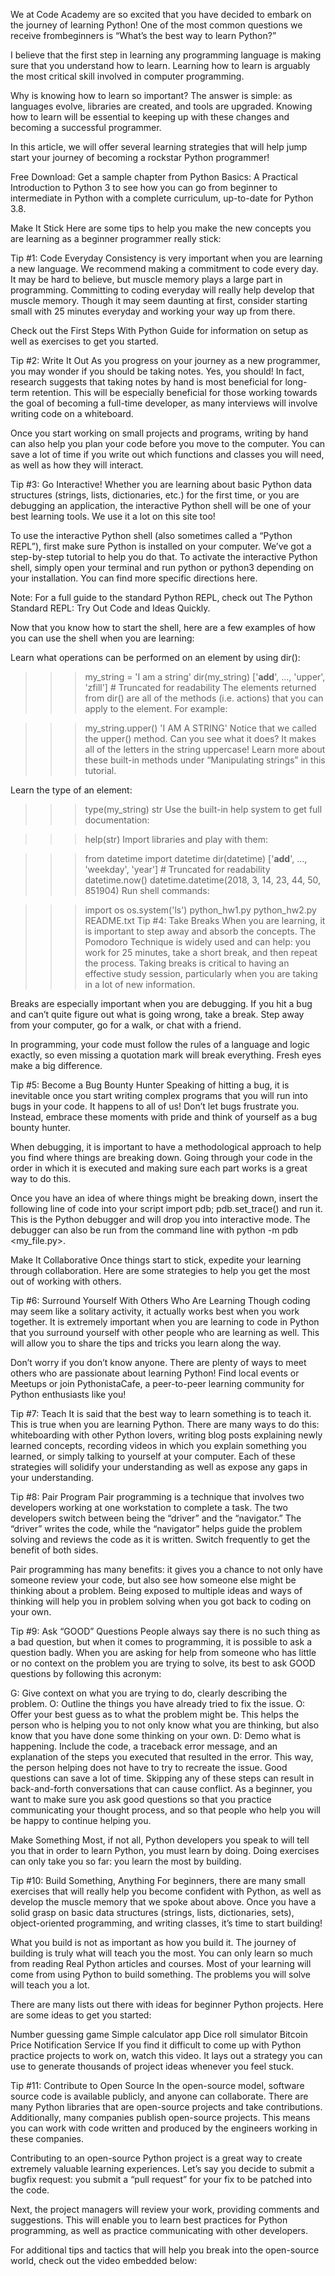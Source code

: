 We at Code Academy are so excited that you have decided to embark on the journey of learning Python! One of the most common questions we receive frombeginners is “What’s the best way to learn Python?”

I believe that the first step in learning any programming language is making sure that you understand how to learn. Learning how to learn is arguably the most critical skill involved in computer programming.

Why is knowing how to learn so important? The answer is simple: as languages evolve, libraries are created, and tools are upgraded. Knowing how to learn will be essential to keeping up with these changes and becoming a successful programmer.

In this article, we will offer several learning strategies that will help jump start your journey of becoming a rockstar Python programmer!

Free Download: Get a sample chapter from Python Basics: A Practical Introduction to Python 3 to see how you can go from beginner to intermediate in Python with a complete curriculum, up-to-date for Python 3.8.

Make It Stick
Here are some tips to help you make the new concepts you are learning as a beginner programmer really stick:

Tip #1: Code Everyday
Consistency is very important when you are learning a new language. We recommend making a commitment to code every day. It may be hard to believe, but muscle memory plays a large part in programming. Committing to coding everyday will really help develop that muscle memory. Though it may seem daunting at first, consider starting small with 25 minutes everyday and working your way up from there.

Check out the First Steps With Python Guide for information on setup as well as exercises to get you started.

Tip #2: Write It Out
As you progress on your journey as a new programmer, you may wonder if you should be taking notes. Yes, you should! In fact, research suggests that taking notes by hand is most beneficial for long-term retention. This will be especially beneficial for those working towards the goal of becoming a full-time developer, as many interviews will involve writing code on a whiteboard.

Once you start working on small projects and programs, writing by hand can also help you plan your code before you move to the computer. You can save a lot of time if you write out which functions and classes you will need, as well as how they will interact.

Tip #3: Go Interactive!
Whether you are learning about basic Python data structures (strings, lists, dictionaries, etc.) for the first time, or you are debugging an application, the interactive Python shell will be one of your best learning tools. We use it a lot on this site too!

To use the interactive Python shell (also sometimes called a “Python REPL”), first make sure Python is installed on your computer. We’ve got a step-by-step tutorial to help you do that. To activate the interactive Python shell, simply open your terminal and run python or python3 depending on your installation. You can find more specific directions here.

Note: For a full guide to the standard Python REPL, check out The Python Standard REPL: Try Out Code and Ideas Quickly.

Now that you know how to start the shell, here are a few examples of how you can use the shell when you are learning:

Learn what operations can be performed on an element by using dir():

>>> my_string = 'I am a string'
>>> dir(my_string)
['__add__', ..., 'upper', 'zfill']  # Truncated for readability
The elements returned from dir() are all of the methods (i.e. actions) that you can apply to the element. For example:

>>> my_string.upper()
>>> 'I AM A STRING'
Notice that we called the upper() method. Can you see what it does? It makes all of the letters in the string uppercase! Learn more about these built-in methods under “Manipulating strings” in this tutorial.

Learn the type of an element:

>>> type(my_string)
>>> str
Use the built-in help system to get full documentation:

>>> help(str)
Import libraries and play with them:

>>> from datetime import datetime
>>> dir(datetime)
['__add__', ..., 'weekday', 'year']  # Truncated for readability
>>> datetime.now()
datetime.datetime(2018, 3, 14, 23, 44, 50, 851904)
Run shell commands:

>>> import os
>>> os.system('ls')
python_hw1.py python_hw2.py README.txt
Tip #4: Take Breaks
When you are learning, it is important to step away and absorb the concepts. The Pomodoro Technique is widely used and can help: you work for 25 minutes, take a short break, and then repeat the process. Taking breaks is critical to having an effective study session, particularly when you are taking in a lot of new information.

Breaks are especially important when you are debugging. If you hit a bug and can’t quite figure out what is going wrong, take a break. Step away from your computer, go for a walk, or chat with a friend.

In programming, your code must follow the rules of a language and logic exactly, so even missing a quotation mark will break everything. Fresh eyes make a big difference.

Tip #5: Become a Bug Bounty Hunter
Speaking of hitting a bug, it is inevitable once you start writing complex programs that you will run into bugs in your code. It happens to all of us! Don’t let bugs frustrate you. Instead, embrace these moments with pride and think of yourself as a bug bounty hunter.

When debugging, it is important to have a methodological approach to help you find where things are breaking down. Going through your code in the order in which it is executed and making sure each part works is a great way to do this.

Once you have an idea of where things might be breaking down, insert the following line of code into your script import pdb; pdb.set_trace() and run it. This is the Python debugger and will drop you into interactive mode. The debugger can also be run from the command line with python -m pdb <my_file.py>.

Make It Collaborative
Once things start to stick, expedite your learning through collaboration. Here are some strategies to help you get the most out of working with others.

Tip #6: Surround Yourself With Others Who Are Learning
Though coding may seem like a solitary activity, it actually works best when you work together. It is extremely important when you are learning to code in Python that you surround yourself with other people who are learning as well. This will allow you to share the tips and tricks you learn along the way.

Don’t worry if you don’t know anyone. There are plenty of ways to meet others who are passionate about learning Python! Find local events or Meetups or join PythonistaCafe, a peer-to-peer learning community for Python enthusiasts like you!

Tip #7: Teach
It is said that the best way to learn something is to teach it. This is true when you are learning Python. There are many ways to do this: whiteboarding with other Python lovers, writing blog posts explaining newly learned concepts, recording videos in which you explain something you learned, or simply talking to yourself at your computer. Each of these strategies will solidify your understanding as well as expose any gaps in your understanding.

Tip #8: Pair Program
Pair programming is a technique that involves two developers working at one workstation to complete a task. The two developers switch between being the “driver” and the “navigator.” The “driver” writes the code, while the “navigator” helps guide the problem solving and reviews the code as it is written. Switch frequently to get the benefit of both sides.

Pair programming has many benefits: it gives you a chance to not only have someone review your code, but also see how someone else might be thinking about a problem. Being exposed to multiple ideas and ways of thinking will help you in problem solving when you got back to coding on your own.

Tip #9: Ask “GOOD” Questions
People always say there is no such thing as a bad question, but when it comes to programming, it is possible to ask a question badly. When you are asking for help from someone who has little or no context on the problem you are trying to solve, its best to ask GOOD questions by following this acronym:

G: Give context on what you are trying to do, clearly describing the problem.
O: Outline the things you have already tried to fix the issue.
O: Offer your best guess as to what the problem might be. This helps the person who is helping you to not only know what you are thinking, but also know that you have done some thinking on your own.
D: Demo what is happening. Include the code, a traceback error message, and an explanation of the steps you executed that resulted in the error. This way, the person helping does not have to try to recreate the issue.
Good questions can save a lot of time. Skipping any of these steps can result in back-and-forth conversations that can cause conflict. As a beginner, you want to make sure you ask good questions so that you practice communicating your thought process, and so that people who help you will be happy to continue helping you.

Make Something
Most, if not all, Python developers you speak to will tell you that in order to learn Python, you must learn by doing. Doing exercises can only take you so far: you learn the most by building.

Tip #10: Build Something, Anything
For beginners, there are many small exercises that will really help you become confident with Python, as well as develop the muscle memory that we spoke about above. Once you have a solid grasp on basic data structures (strings, lists, dictionaries, sets), object-oriented programming, and writing classes, it’s time to start building!

What you build is not as important as how you build it. The journey of building is truly what will teach you the most. You can only learn so much from reading Real Python articles and courses. Most of your learning will come from using Python to build something. The problems you will solve will teach you a lot.

There are many lists out there with ideas for beginner Python projects. Here are some ideas to get you started:

Number guessing game
Simple calculator app
Dice roll simulator
Bitcoin Price Notification Service
If you find it difficult to come up with Python practice projects to work on, watch this video. It lays out a strategy you can use to generate thousands of project ideas whenever you feel stuck.

Tip #11: Contribute to Open Source
In the open-source model, software source code is available publicly, and anyone can collaborate. There are many Python libraries that are open-source projects and take contributions. Additionally, many companies publish open-source projects. This means you can work with code written and produced by the engineers working in these companies.

Contributing to an open-source Python project is a great way to create extremely valuable learning experiences. Let’s say you decide to submit a bugfix request: you submit a “pull request” for your fix to be patched into the code.

Next, the project managers will review your work, providing comments and suggestions. This will enable you to learn best practices for Python programming, as well as practice communicating with other developers.

For additional tips and tactics that will help you break into the open-source world, check out the video embedded below: